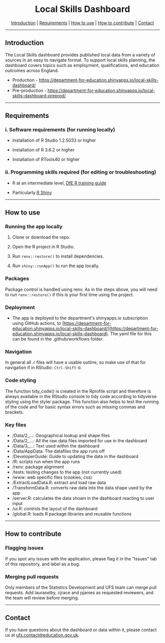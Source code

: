 <h1 align="center">
  <br>
Local Skills Dashboard  <br>
</h1>

<p align="center">
  <a href="#introduction">Introduction</a> |
  <a href="#requirements">Requirements</a> |
  <a href="#how-to-use">How to use</a> |
  <a href="#how-to-contribute">How to contribute</a> |
  <a href="#contact">Contact</a>
</p>

---

## Introduction 

The Local Skills dashboard provides published local data from a variety of sources in an easy to navigate format. To support local skills planning, the dashboard covers topics such as employment, qualifications, and education outcomes across England.

- Production - https://department-for-education.shinyapps.io/local-skills-dashboard/
- Pre-production - https://department-for-education.shinyapps.io/local-skills-dashboard-preprod/


---

## Requirements

### i. Software requirements (for running locally)

- Installation of R Studio 1.2.5033 or higher

- Installation of R 3.6.2 or higher

- Installation of RTools40 or higher

### ii. Programming skills required (for editing or troubleshooting)

- R at an intermediate level, [DfE R training guide](https://dfe-analytical-services.github.io/r-training-course/)

- Particularly [R Shiny](https://shiny.rstudio.com/)
  
---

## How to use

### Running the app locally

1. Clone or download the repo. 

2. Open the R project in R Studio.

3. Run `renv::restore()` to install dependencies.

4. Run `shiny::runApp()` to run the app locally.


### Packages

Package control is handled using renv. As in the steps above, you will need to run `renv::restore()` if this is your first time using the project.

### Deployment

- The app is deployed to the department's shinyapps.io subscription using GitHub actions, to [https://department-for-education.shinyapps.io/local-skills-dashboard/](https://department-for-education.shinyapps.io/local-skills-dashboard). The yaml file for this can be found in the .github/workflows folder.

### Navigation

In general all .r files will have a usable outline, so make use of that for navigation if in RStudio: `Ctrl-Shift-O`.

### Code styling 

The function tidy_code() is created in the Rprofile script and therefore is always available in the RStudio console to tidy code according to tidyverse styling using the styler package. This function also helps to test the running of the code and for basic syntax errors such as missing commas and brackets.

### Key files
- /Data/2_...: Geographical lookup and shape files
- /Data/2_...: All the raw data files imported for use in the dashboard
- /Data/3_...: Text used within the dashboard
- /Data/AppData: The datafiles the app runs off
- /DeveloperGuide: Guide to updating the data in the dashboard
- /R: scripts run when the app runs
- /renv: package alignment
- /tests: testing changes to the app (not currently used)
- /www: web specific files (cookies, css)
- /ExtractLoadData.R: extract and load raw data
- /TransformData.R: converts raw data into the data shape used by the app
- /server.R: calculates the data shown in the dashboard reacting to user input
- /ui.R: controls the layout of the dashboard
- /global.R: loads R package libraries and reusable functions


---

## How to contribute

### Flagging issues

If you spot any issues with the application, please flag it in the "Issues" tab of this repository, and label as a bug.

### Merging pull requests

Only members of the Statistics Development and UFS team can merge pull requests. Add lauraselby, cjrace and pjames as requested reviewers, and the team will review before merging.

---

## Contact

If you have questions about the dashboard or data within it, please contact us at ufs.contact@education.gov.uk.
